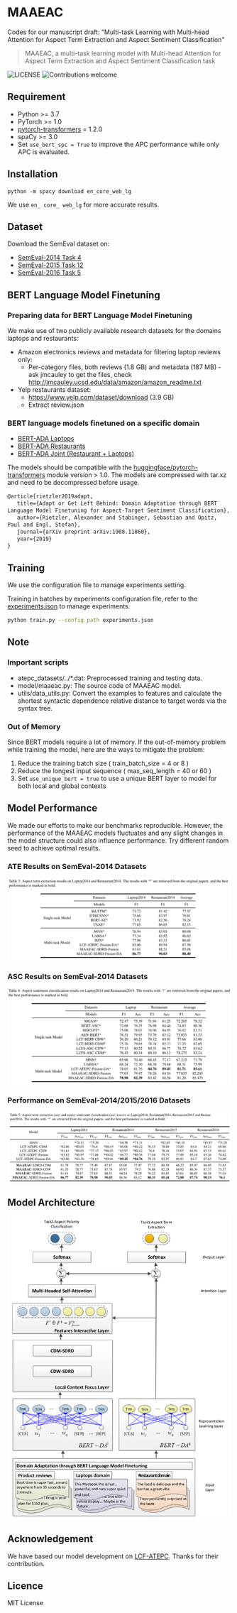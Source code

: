 # MAAEAC

Codes for our manuscript draft: "Multi-task Learning with Multi-head Attention for Aspect Term Extraction and Aspect Sentiment Classification"

> MAAEAC,  a multi-task learning model with Multi-head Attention for Aspect Term Extraction and Aspect Sentiment Classification task

![LICENSE](https://img.shields.io/packagist/l/doctrine/orm.svg)
![Contributions welcome](https://img.shields.io/badge/contributions-welcome-brightgreen.svg)

## Requirement

* Python >= 3.7
* PyTorch >= 1.0
* [pytorch-transformers](https://github.com/huggingface/pytorch-transformers) = 1.2.0
* spaCy >= 3.0  
* Set `use_bert_spc = True` to improve the APC performance while only APC is evaluated.

## Installation

    python -m spacy download en_core_web_lg

We use `en_ core_ web_lg` for more accurate results.

## Dataset
Download the SemEval dataset on: 
* [SemEval-2014 Task 4](https://alt.qcri.org/semeval2014/task4/)
* [SemEval-2015 Task 12](http://alt.qcri.org/semeval2015/task12/)
* [SemEval-2016 Task 5](http://alt.qcri.org/semeval2016/task5/)


## BERT Language Model Finetuning
### Preparing data for BERT Language Model Finetuning

We make use of two publicly available research datasets
for the domains laptops and restaurants:

* Amazon electronics reviews and metadata for filtering laptop reviews only:
    * Per-category files, both reviews (1.8 GB) and metadata (187 MB) - ask jmcauley to get the files, 
    check http://jmcauley.ucsd.edu/data/amazon/amazon_readme.txt
* Yelp restaurants dataset:
    * https://www.yelp.com/dataset/download (3.9 GB)
    * Extract review.json
    
### BERT language models finetuned on a specific domain

* [BERT-ADA Laptops](https://drive.google.com/file/d/1I2hOyi120Fwn2cApfVwjaOw782IGjWS8/view?usp=sharing)
* [BERT-ADA Restaurants](https://drive.google.com/file/d/1DmVrhKQx74p1U5c7oq6qCTVxGIpgvp1c/view?usp=sharing)
* [BERT-ADA Joint (Restaurant + Laptops)](https://drive.google.com/file/d/1LqscXdlzKxx7XPPcWXRGRwgM8agnH4kM/view?usp=sharing)

The models should be compatible with the [huggingface/pytorch-transformers](https://github.com/huggingface/pytorch-transformers) module version > 1.0.
The models are compressed with tar.xz and need to be decompressed before usage.

    @article{rietzler2019adapt,
       title={Adapt or Get Left Behind: Domain Adaptation through BERT Language Model Finetuning for Aspect-Target Sentiment Classification},
       author={Rietzler, Alexander and Stabinger, Sebastian and Opitz, Paul and Engl, Stefan},
       journal={arXiv preprint arXiv:1908.11860},
       year={2019}
    }

## Training
We use the configuration file to manage experiments setting.

Training in batches by experiments configuration file, refer to the [experiments.json](experiments.json) to manage experiments.

```sh
python train.py --config_path experiments.json
```

## Note
### Important scripts

* atepc_datasets/../*.dat: Preprocessed training and testing data.
* model/maaeac.py: The source code of MAAEAC model.
* utils/data_utils.py: Convert the examples to features and calculate the shortest syntactic dependence relative distance to target words via the syntax tree.

### Out of Memory

Since BERT models require a lot of memory. If the out-of-memory problem while training the model, here are the ways to mitigate the problem:
1. Reduce the training batch size ( train_batch_size = 4 or 8 )
2. Reduce the longest input sequence ( max_seq_length = 40 or 60 )
3. Set `use_unique_bert = true` to use a unique BERT layer to model for both local and global contexts

## Model Performance

We made our efforts to make our benchmarks reproducible. However, the performance of the MAAEAC models fluctuates and any slight changes in the model structure could also influence performance. Try different random seed to achieve optimal results.

### ATE Results on SemEval-2014 Datasets

![semeval2014](assets/SemEval-2014-ATE.png)

### ASC Results on SemEval-2014 Datasets

![semeval2014](assets/SemEval-2014-ASC.png)

### Performance on SemEval-2014/2015/2016 Datasets

![semeval2014](assets/SemEval-results.png)

## Model Architecture
![lcf](assets/maaeac.png)

## Acknowledgement
We have based our model development on [LCF-ATEPC](https://github.com/yangheng95/LCF-ATEPC). Thanks for their contribution.

## Licence

MIT License

